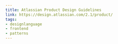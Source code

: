 ```yaml
---
title: Atlassian Product Design Guidelines
link: https://design.atlassian.com/2.1/product/
tags:
- designlanguage
- frontend
- patterns
---
```

